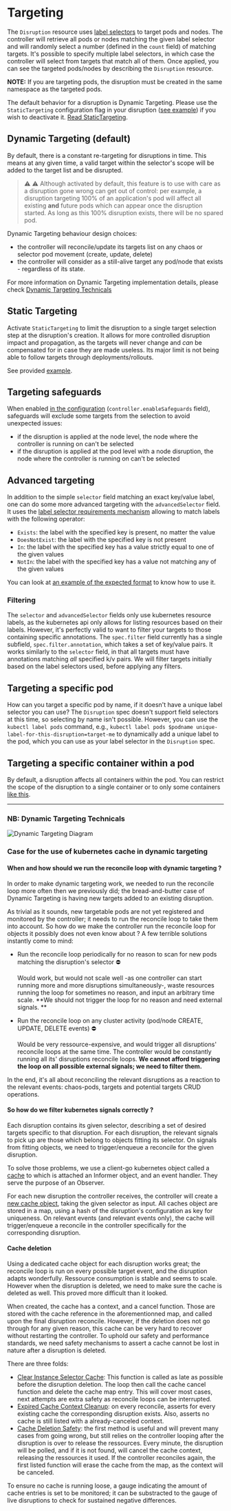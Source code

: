 # Targeting

The `Disruption` resource uses [label selectors](https://kubernetes.io/docs/concepts/overview/working-with-objects/labels/) to target pods and nodes. The controller will retrieve all pods or nodes matching the given label selector and will randomly select a number (defined in the `count` field) of matching targets. It's possible to specify multiple label selectors, in which case the controller will select from targets that match all of them. Once applied, you can see the targeted pods/nodes by describing the `Disruption` resource.

**NOTE:** If you are targeting pods, the disruption must be created in the same namespace as the targeted pods.

The default behavior for a disruption is Dynamic Targeting. Please use the `StaticTargeting` configuration flag in your disruption ([see example](../examples/static_targeting.yaml)) if you wish to deactivate it. [Read StaticTargeting](<#Static Targeting>).

## Dynamic Targeting (default)

By default, there is a constant re-targeting for disruptions in time. This means at any given time, a valid target within the selector's scope will be added to the target list and be disrupted.

> :warning: :warning:  Although activated by default, this feature is to use with care as a disruption gone wrong can get out of control: per example, a disruption targeting 100% of an application's pod will affect all existing **and** future pods which can appear once the disruption started. As long as this 100% disruption exists, there will be no spared pod. 

Dynamic Targeting behaviour design choices:

- the controller will reconcile/update its targets list on any chaos or selector pod movement (create, update, delete)
- the controller will consider as a still-alive target any pod/node that exists - regardless of its state.

For more information on Dynamic Targeting implementation details, please check [Dynamic Targeting Technicals](<#NB: Dynamic Targeting Technicals>)

## Static Targeting

Activate `StaticTargeting` to limit the disruption to a single target selection step at the disruption's creation. It allows for more controlled disruption impact and propagation, as the targets will never change and _can_ be compensated for in case they are made useless. Its major limit is not being able to follow targets through deployments/rollouts.

See provided [example](../examples/static_targeting.yaml).

## Targeting safeguards

When enabled [in the configuration](../chart/values.yaml) (`controller.enableSafeguards` field), safeguards will exclude some targets from the selection to avoid unexpected issues:

- if the disruption is applied at the node level, the node where the controller is running on can't be selected
- if the disruption is applied at the pod level with a node disruption, the node where the controller is running on can't be selected

## Advanced targeting

In addition to the simple `selector` field matching an exact key/value label, one can do some more advanced targeting with the `advancedSelector` field. It uses the [label selector requirements mechanism](https://pkg.go.dev/k8s.io/apimachinery/pkg/apis/meta/v1#LabelSelectorRequirement) allowing to match labels with the following operator:

- `Exists`: the label with the specified key is present, no matter the value
- `DoesNotExist`: the label with the specified key is not present
- `In`: the label with the specified key has a value strictly equal to one of the given values
- `NotIn`: the label with the specified key has a value not matching any of the given values

You can look at [an example of the expected format](../examples/advanced_selector.yaml) to know how to use it.

### Filtering

The `selector` and `advancedSelector` fields only use kubernetes resource labels, as the kubernetes api only allows for listing resources based on their labels. However, it's perfectly valid to want to filter your targets to those containing specific annotations. The `spec.filter` field currently has a single subfield, `spec.filter.annotation`, which takes a set of key/value pairs. It works similarly to the `selector` field, in that all targets must have annotations matching _all_ specified k/v pairs. We will filter targets initially based on the label selectors used, before applying any filters.

## Targeting a specific pod

How can you target a specific pod by name, if it doesn't have a unique label selector you can use? The `Disruption` spec doesn't support field selectors at this time, so selecting by name isn't possible. However, you can use the `kubectl label pods` command, e.g., `kubectl label pods $podname unique-label-for-this-disruption=target-me` to dynamically add a unique label to the pod, which you can use as your label selector in the `Disruption` spec.

## Targeting a specific container within a pod

By default, a disruption affects all containers within the pod. You can restrict the scope of the disruption to a single container or to only some containers [like this](../examples/containers_targeting.yaml).

---

### NB: Dynamic Targeting Technicals

![Dynamic Targeting Diagram](https://user-images.githubusercontent.com/17198797/157055173-f4ab9d94-5c4d-419d-a08f-160fd41c5f23.png)

### Case for the use of kubernetes cache in dynamic targeting

#### When and how should we run the reconcile loop with dynamic targeting ?

In order to make dynamic targeting work, we needed to run the reconcile loop more often then we previously did; the bread-and-butter case of Dynamic Targeting is having new targets added to an existing disruption. 

As trivial as it sounds, new targetable pods are not yet registered and monitored by the controller; it needs to run the reconcile loop to take them into account. So how do we make the controller run the reconcile loop for objects it possibly does not even know about ? A few terrible solutions instantly come to mind:

- Run the reconcile loop periodically for no reason to scan for new pods matching the disruption's selector :no_entry:

  Would work, but would not scale well -as one controller can start running more and more disruptions simultaneously-, waste resources running the loop for sometimes no reason, and input an arbitrary time scale. **We should not trigger the loop for no reason and need external signals. **

- Run the reconcile loop on any cluster activity (pod/node CREATE, UPDATE, DELETE events) :no_entry:

  Would be very ressource-expensive, and would trigger all disruptions' reconcile loops at the same time. The controller would be constantly running all its' disruptions reconcile loops. **We cannot afford triggering the loop on all possible external signals; we need to filter them.**

In the end, it's all about reconciling the relevant disruptions as a reaction to the relevant events: chaos-pods, targets and potential targets CRUD operations.

#### So how do we filter kubernetes signals correctly ?

Each disruption contains its given selector, describing a set of desired targets specific to that disruption. For each disruption, the relevant signals to pick up are those which belong to objects fitting its selector. On signals from fitting objects, we need to trigger/enqueue a reconcile for the given disruption.

To solve those problems, we use a client-go kubernetes object called a [cache](https://pkg.go.dev/k8s.io/client-go/tools/cache) to which is attached an Informer object, and an event handler. They serve the purpose of an Observer.

For each new disruption the controller receives, the controller will create a [new cache object](https://github.com/DataDog/chaos-controller/blob/adb8070c989a6c25195354e3bcef3f2c839ef032/controllers/cache_handler.go#L497), taking the given selector as input. All caches object are stored in a map, using a hash of the disruption's configuration as key for uniqueness. On relevant events (and relevant events only), the cache will trigger/enqueue a reconcile in the controller specifically for the corresponding disruption.

#### Cache deletion

Using a dedicated cache object for each disruption works great; the reconcile loop is run on every possible target event, and the disruption adapts wonderfully. Ressource consumption is stable and seems to scale. However when the disruption is deleted, we need to make sure the cache is deleted as well. This proved more difficult than it looked.

When created, the cache has a context, and a cancel function. Those are stored with the cache reference in the aforementionned map, and called upon the final disruption reconcile. However, if the deletion does not go through for any given reason, this cache can be very hard to recover without restarting the controller. To uphold our safety and performance standards, we need safety mechanisms to assert a cache cannot be lost in nature after a disruption is deleted.

There are three folds:

- [Clear Instance Selector Cache](https://github.com/DataDog/chaos-controller/blob/adb8070c989a6c25195354e3bcef3f2c839ef032/controllers/cache_handler.go#L552): This function is called as late as possible before the disruption deletion. The loop then call the cache cancel function and delete the cache map entry. This will cover most cases, next attempts are extra safety as reconcile loops can be interrupted.
- [Expired Cache Context Cleanup](https://github.com/DataDog/chaos-controller/blob/adb8070c989a6c25195354e3bcef3f2c839ef032/controllers/cache_handler.go#L571): on every reconcile, asserts for every existing cache the corresponding disruption exists. Also, asserts no cache is still listed with a already-canceled context.
- [Cache Deletion Safety](https://github.com/DataDog/chaos-controller/blob/adb8070c989a6c25195354e3bcef3f2c839ef032/controllers/cache_handler.go#L596): the first method is useful and will prevent many cases from going wrong, but still relies on the controller looping after the disruption is over to release the ressources. Every minute, the disruption will be polled, and if it is not found, will cancel the cache context, releasing the ressources it used. If the controller reconciles again, the first listed function will erase the cache from the map, as the context will be canceled.

To ensure no cache is running loose, a gauge indicating the amount of cache entries is set to be monitored; it can be substracted to the gauge of live disruptions to check for sustained negative differences.